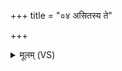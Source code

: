 +++
title = "०४ असितस्य ते"

+++
<details><summary>मूलम् (VS)</summary>

असि॑तस्य ते॒ ब्रह्म॑णा क॒श्यप॑स्य॒ गय॑स्य च। अ॑न्तःको॒शमि॑व जा॒मयो ऽपि॑ नह्यामि ते॒ भग॑म्।।४।।
</details>